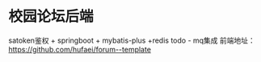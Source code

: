 # 校园论坛后端
satoken鉴权 + springboot + mybatis-plus +redis
todo - mq集成
前端地址：https://github.com/hufaei/forum--template
